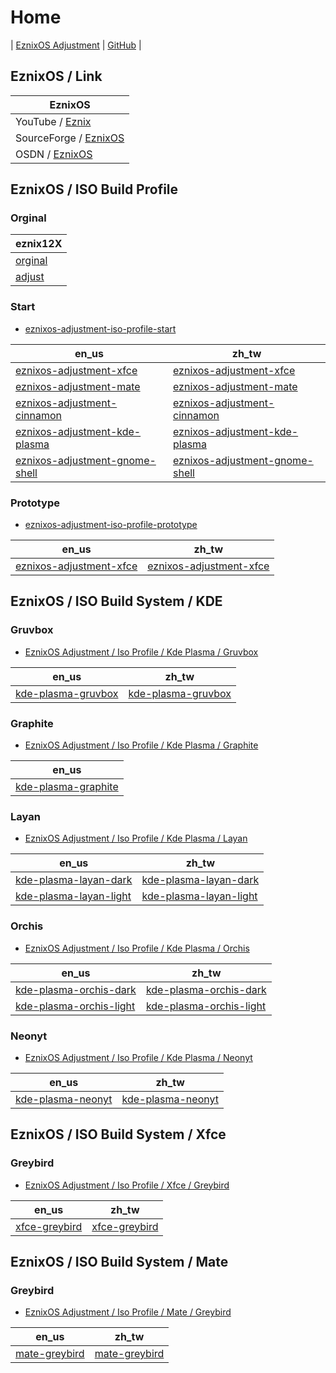 

# Home

| [EznixOS Adjustment](https://samwhelp.github.io/eznixos-adjustment/) | [GitHub](https://github.com/samwhelp/eznixos-adjustment) |


## EznixOS / Link

| EznixOS |
| --- |
| YouTube / [Eznix](https://www.youtube.com/c/eznix/videos) |
| SourceForge / [EznixOS](https://sourceforge.net/projects/eznixos/) |
| OSDN / [EznixOS](https://osdn.net/projects/eznix-os/) |


## EznixOS / ISO Build Profile


### Orginal

| eznix12X |
| --- |
| [orginal](https://github.com/samwhelp/eznixos-adjustment-iso-profile/tree/main/debian-12/orginal/2023-07-02) |
| [adjust](https://github.com/samwhelp/eznixos-adjustment-iso-profile/tree/main/debian-12/start/develop/adjust/eznixos-adjustment-xfce) |


### Start

* [eznixos-adjustment-iso-profile-start](https://github.com/samwhelp/eznixos-adjustment-iso-profile-start)

| en_us | zh_tw |
| --- | --- |
| [eznixos-adjustment-xfce](https://github.com/samwhelp/eznixos-adjustment-iso-profile-start/tree/en_us-xfce) | [eznixos-adjustment-xfce](https://github.com/samwhelp/eznixos-adjustment-iso-profile-start/tree/zh_tw-xfce) |
| [eznixos-adjustment-mate](https://github.com/samwhelp/eznixos-adjustment-iso-profile-start/tree/en_us-mate) | [eznixos-adjustment-mate](https://github.com/samwhelp/eznixos-adjustment-iso-profile-start/tree/zh_tw-mate) |
| [eznixos-adjustment-cinnamon](https://github.com/samwhelp/eznixos-adjustment-iso-profile-start/tree/en_us-cinnamon) | [eznixos-adjustment-cinnamon](https://github.com/samwhelp/eznixos-adjustment-iso-profile-start/tree/zh_tw-cinnamon) |
| [eznixos-adjustment-kde-plasma](https://github.com/samwhelp/eznixos-adjustment-iso-profile-start/tree/en_us-kde-plasma) | [eznixos-adjustment-kde-plasma](https://github.com/samwhelp/eznixos-adjustment-iso-profile-start/tree/zh_tw-kde-plasma) |
| [eznixos-adjustment-gnome-shell](https://github.com/samwhelp/eznixos-adjustment-iso-profile-start/tree/en_us-gnome-shell) | [eznixos-adjustment-gnome-shell](https://github.com/samwhelp/eznixos-adjustment-iso-profile-start/tree/zh_tw-gnome-shell) |


### Prototype

* [eznixos-adjustment-iso-profile-prototype](https://github.com/samwhelp/eznixos-adjustment-iso-profile-prototype)

| en_us | zh_tw |
| --- | --- |
| [eznixos-adjustment-xfce](https://github.com/samwhelp/eznixos-adjustment-iso-profile-prototype/tree/en_us-xfce) | [eznixos-adjustment-xfce](https://github.com/samwhelp/eznixos-adjustment-iso-profile-prototype/tree/zh_tw-xfce) |




## EznixOS / ISO Build System / KDE


### Gruvbox

* [EznixOS Adjustment / Iso Profile / Kde Plasma / Gruvbox](https://samwhelp.github.io/eznixos-adjustment-iso-profile-kde-plasma-gruvbox/)

| en_us | zh_tw |
| --- | --- |
| [kde-plasma-gruvbox](https://github.com/samwhelp/eznixos-adjustment-iso-profile-kde-plasma-gruvbox/tree/main/debian-12/locale/en_us/eznixos-adjustment-kde-plasma) | [kde-plasma-gruvbox](https://github.com/samwhelp/eznixos-adjustment-iso-profile-kde-plasma-gruvbox/tree/main/debian-12/locale/zh_tw/eznixos-adjustment-kde-plasma) |


### Graphite

* [EznixOS Adjustment / Iso Profile / Kde Plasma / Graphite](https://samwhelp.github.io/eznixos-adjustment-iso-profile-kde-plasma-graphite/)

| en_us |
| --- |
| [kde-plasma-graphite](https://github.com/samwhelp/eznixos-adjustment-iso-profile-kde-plasma-graphite/tree/main/debian-12/locale/en_us/eznixos-adjustment-kde-plasma) |


### Layan

* [EznixOS Adjustment / Iso Profile / Kde Plasma / Layan](https://samwhelp.github.io/eznixos-adjustment-iso-profile-kde-plasma-layan/)

| en_us | zh_tw |
| --- | --- |
| [kde-plasma-layan-dark](https://github.com/samwhelp/eznixos-adjustment-iso-profile-kde-plasma-layan/tree/main/debian-12/locale/en_us/eznixos-adjustment-kde-plasma) | [kde-plasma-layan-dark](https://github.com/samwhelp/eznixos-adjustment-iso-profile-kde-plasma-layan/tree/main/debian-12/locale/zh_tw/eznixos-adjustment-kde-plasma) |
| [kde-plasma-layan-light](https://github.com/samwhelp/eznixos-adjustment-iso-profile-kde-plasma-layan/tree/main/debian-12/locale/en_us/eznixos-adjustment-kde-plasma-light) | [kde-plasma-layan-light](https://github.com/samwhelp/eznixos-adjustment-iso-profile-kde-plasma-layan/tree/main/debian-12/locale/zh_tw/eznixos-adjustment-kde-plasma-light) |


### Orchis

* [EznixOS Adjustment / Iso Profile / Kde Plasma / Orchis](https://samwhelp.github.io/eznixos-adjustment-iso-profile-kde-plasma-orchis/)

| en_us | zh_tw |
| --- | --- |
| [kde-plasma-orchis-dark](https://github.com/samwhelp/eznixos-adjustment-iso-profile-kde-plasma-orchis/tree/main/debian-12/locale/en_us/eznixos-adjustment-kde-plasma) | [kde-plasma-orchis-dark](https://github.com/samwhelp/eznixos-adjustment-iso-profile-kde-plasma-orchis/tree/main/debian-12/locale/zh_tw/eznixos-adjustment-kde-plasma) |
| [kde-plasma-orchis-light](https://github.com/samwhelp/eznixos-adjustment-iso-profile-kde-plasma-orchis/tree/main/debian-12/locale/en_us/eznixos-adjustment-kde-plasma-light) | [kde-plasma-orchis-light](https://github.com/samwhelp/eznixos-adjustment-iso-profile-kde-plasma-orchis/tree/main/debian-12/locale/zh_tw/eznixos-adjustment-kde-plasma-light) |


### Neonyt

* [EznixOS Adjustment / Iso Profile / Kde Plasma / Neonyt](https://samwhelp.github.io/eznixos-adjustment-iso-profile-kde-plasma-neonyt/)

| en_us | zh_tw |
| --- | --- |
| [kde-plasma-neonyt](https://github.com/samwhelp/eznixos-adjustment-iso-profile-kde-plasma-neonyt/tree/main/debian-12/locale/en_us/eznixos-adjustment-kde-plasma) | [kde-plasma-neonyt](https://github.com/samwhelp/eznixos-adjustment-iso-profile-kde-plasma-neonyt/tree/main/debian-12/locale/zh_tw/eznixos-adjustment-kde-plasma) |





## EznixOS / ISO Build System / Xfce


### Greybird

* [EznixOS Adjustment / Iso Profile / Xfce / Greybird](https://samwhelp.github.io/eznixos-adjustment-iso-profile-xfce-greybird/)

| en_us | zh_tw |
| --- | --- |
| [xfce-greybird](https://github.com/samwhelp/eznixos-adjustment-iso-profile-xfce-greybird/tree/main/debian-12/locale/en_us/eznixos-adjustment-xfce) | [xfce-greybird](https://github.com/samwhelp/eznixos-adjustment-iso-profile-xfce-greybird/tree/main/debian-12/locale/zh_tw/eznixos-adjustment-xfce) |




## EznixOS / ISO Build System / Mate


### Greybird

* [EznixOS Adjustment / Iso Profile / Mate / Greybird](https://samwhelp.github.io/eznixos-adjustment-iso-profile-mate-greybird/)

| en_us | zh_tw |
| --- | --- |
| [mate-greybird](https://github.com/samwhelp/eznixos-adjustment-iso-profile-mate-greybird/tree/main/debian-12/locale/en_us/eznixos-adjustment-mate) | [mate-greybird](https://github.com/samwhelp/eznixos-adjustment-iso-profile-mate-greybird/tree/main/debian-12/locale/zh_tw/eznixos-adjustment-mate) |
